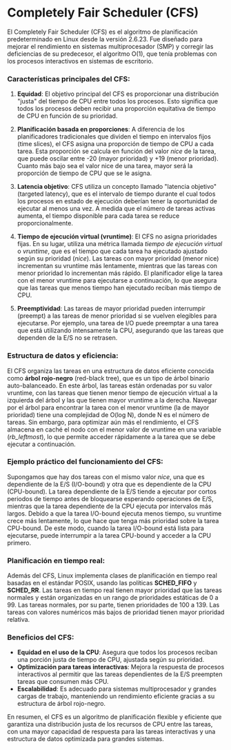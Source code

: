 # Completely Fair Scheduler (CFS)

El Completely Fair Scheduler (CFS) es el algoritmo de planificación predeterminado en Linux desde la versión 2.6.23. Fue diseñado para mejorar el rendimiento en sistemas multiprocesador (SMP) y corregir las deficiencias de su predecesor, el algoritmo O(1), que tenía problemas con los procesos interactivos en sistemas de escritorio.

### Características principales del CFS:

1. **Equidad**: El objetivo principal del CFS es proporcionar una distribución "justa" del tiempo de CPU entre todos los procesos. Esto significa que todos los procesos deben recibir una proporción equitativa de tiempo de CPU en función de su prioridad.
   
2. **Planificación basada en proporciones**: A diferencia de los planificadores tradicionales que dividen el tiempo en intervalos fijos (time slices), el CFS asigna una proporción de tiempo de CPU a cada tarea. Esta proporción se calcula en función del valor *nice* de la tarea, que puede oscilar entre -20 (mayor prioridad) y +19 (menor prioridad). Cuanto más bajo sea el valor nice de una tarea, mayor será la proporción de tiempo de CPU que se le asigna.

3. **Latencia objetivo**: CFS utiliza un concepto llamado "latencia objetivo" (targeted latency), que es el intervalo de tiempo durante el cual todos los procesos en estado de ejecución deberían tener la oportunidad de ejecutar al menos una vez. A medida que el número de tareas activas aumenta, el tiempo disponible para cada tarea se reduce proporcionalmente.

4. **Tiempo de ejecución virtual (vruntime)**: El CFS no asigna prioridades fijas. En su lugar, utiliza una métrica llamada *tiempo de ejecución virtual* o *vruntime*, que es el tiempo que cada tarea ha ejecutado ajustado según su prioridad (*nice*). Las tareas con mayor prioridad (menor nice) incrementan su vruntime más lentamente, mientras que las tareas con menor prioridad lo incrementan más rápido. El planificador elige la tarea con el menor vruntime para ejecutarse a continuación, lo que asegura que las tareas que menos tiempo han ejecutado reciban más tiempo de CPU.

5. **Preemptividad**: Las tareas de mayor prioridad pueden interrumpir (preempt) a las tareas de menor prioridad si se vuelven elegibles para ejecutarse. Por ejemplo, una tarea de I/O puede preemptar a una tarea que está utilizando intensamente la CPU, asegurando que las tareas que dependen de la E/S no se retrasen.

### Estructura de datos y eficiencia:

El CFS organiza las tareas en una estructura de datos eficiente conocida como **árbol rojo-negro** (red-black tree), que es un tipo de árbol binario auto-balanceado. En este árbol, las tareas están ordenadas por su valor vruntime, con las tareas que tienen menor tiempo de ejecución virtual a la izquierda del árbol y las que tienen mayor vruntime a la derecha. Navegar por el árbol para encontrar la tarea con el menor vruntime (la de mayor prioridad) tiene una complejidad de O(log N), donde N es el número de tareas. Sin embargo, para optimizar aún más el rendimiento, el CFS almacena en caché el nodo con el menor valor de vruntime en una variable (*rb_leftmost*), lo que permite acceder rápidamente a la tarea que se debe ejecutar a continuación.

### Ejemplo práctico del funcionamiento del CFS:

Supongamos que hay dos tareas con el mismo valor *nice*, una que es dependiente de la E/S (I/O-bound) y otra que es dependiente de la CPU (CPU-bound). La tarea dependiente de la E/S tiende a ejecutar por cortos periodos de tiempo antes de bloquearse esperando operaciones de E/S, mientras que la tarea dependiente de la CPU ejecuta por intervalos más largos. Debido a que la tarea I/O-bound ejecuta menos tiempo, su vruntime crece más lentamente, lo que hace que tenga más prioridad sobre la tarea CPU-bound. De este modo, cuando la tarea I/O-bound está lista para ejecutarse, puede interrumpir a la tarea CPU-bound y acceder a la CPU primero.

### Planificación en tiempo real:

Además del CFS, Linux implementa clases de planificación en tiempo real basadas en el estándar POSIX, usando las políticas **SCHED_FIFO** y **SCHED_RR**. Las tareas en tiempo real tienen mayor prioridad que las tareas normales y están organizadas en un rango de prioridades estáticas de 0 a 99. Las tareas normales, por su parte, tienen prioridades de 100 a 139. Las tareas con valores numéricos más bajos de prioridad tienen mayor prioridad relativa.

### Beneficios del CFS:

- **Equidad en el uso de la CPU**: Asegura que todos los procesos reciban una porción justa de tiempo de CPU, ajustada según su prioridad.
- **Optimización para tareas interactivas**: Mejora la respuesta de procesos interactivos al permitir que las tareas dependientes de la E/S preempten tareas que consumen más CPU.
- **Escalabilidad**: Es adecuado para sistemas multiprocesador y grandes cargas de trabajo, manteniendo un rendimiento eficiente gracias a su estructura de árbol rojo-negro.

En resumen, el CFS es un algoritmo de planificación flexible y eficiente que garantiza una distribución justa de los recursos de CPU entre las tareas, con una mayor capacidad de respuesta para las tareas interactivas y una estructura de datos optimizada para grandes sistemas.